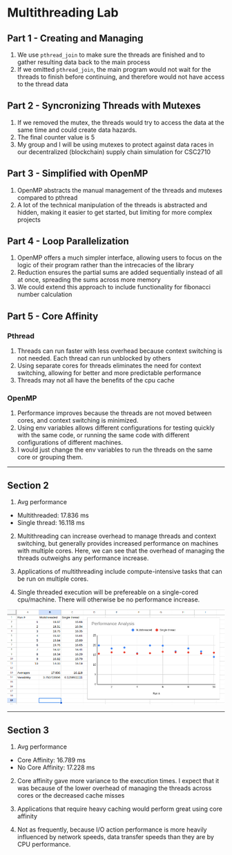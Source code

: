 # Multithreading Lab

## Part 1 - Creating and Managing

1. We use `pthread_join` to make sure the threads are finished and to gather resulting data back to the main process
2. If we omitted `pthread_join`, the main program would not wait for the threads to finish before continuing, and therefore would not have access to the thread data

## Part 2 - Syncronizing Threads with Mutexes

1. If we removed the mutex, the threads would try to access the data at the same time and could create data hazards.
2. The final counter value is 5
3. My group and I will be using mutexes to protect against data races in our decentralized (blockchain) supply chain simulation for CSC2710

## Part 3 - Simplified with OpenMP

1. OpenMP abstracts the manual management of the threads and mutexes compared to pthread
2. A lot of the technical manipulation of the threads is abstracted and hidden, making it easier to get started, but limiting for more complex projects

## Part 4 - Loop Parallelization

1. OpenMP offers a much simpler interface, allowing users to focus on the logic of their program rather than the intrecacies of the library
2. Reduction ensures the partial sums are added sequentially instead of all at once, spreading the sums across more memory
3. We could extend this approach to include functionality for fibonacci number calculation

## Part 5 - Core Affinity

### Pthread

1. Threads can run faster with less overhead because context switching is not needed. Each thread can run unblocked by others 
2. Using separate cores for threads eliminates the need for context switching, allowing for better and more predictable performance
3. Threads may not all have the benefits of the cpu cache

### OpenMP

1. Performance improves because the threads are not moved between cores, and context switching is minimized.
2. Using env variables allows different configurations for testing quickly with the same code, or running the same code with different configurations of different machines.
3. I would just change the env variables to run the threads on the same core or grouping them.

---

## Section 2

1. Avg performance
- Multithreaded: 17.836 ms
- Single thread: 16.118 ms

2. Multithreading can increase overhead to manage threads and context switching, but generally provides increased performance on machines with multiple cores. Here, we can see that the overhead of managing the threads outweighs any performance increase.

3. Applications of multithreading include compute-intensive tasks that can be run on multiple cores.

4. Single threaded execution will be prefereable on a single-cored cpu/machine. There will otherwise be no performance increase.

![Google Sheets Data and Graph](https://github.com/isaacdenny/csc2410/blob/main/multithreading/google-sheets-data.png)

---

## Section 3

1. Avg performance
- Core Affinity: 16.789 ms
- No Core Affinity: 17.228 ms

2. Core affinity gave more variance to the execution times. I expect that it was because of the lower overhead of managing the threads across cores or the decreased cache misses

3. Applications that require heavy caching would perform great using core affinity

4. Not as frequently, because I/O action performance is more heavily influenced by network speeds, data transfer speeds than they are by CPU performance.

[]()
